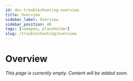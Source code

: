 ```yaml
---
id: doc-troubleshooting-overview
title: Overview
sidebar_label: Overview
sidebar_position: 48
tags: [comapeo, placeholder]
slug: /troubleshooting/overview
---
```


# Overview

*This page is currently empty. Content will be added soon.*
